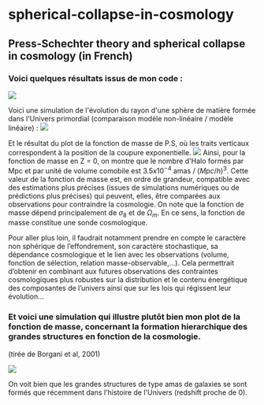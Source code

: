 # spherical-collapse-in-cosmology
## Press-Schechter theory and spherical collapse in cosmology (in French) 

### Voici quelques résultats issus de mon code :

![](https://i.imgur.com/exX01gF.jpeg)

Voici une simulation de l'évolution du rayon d'une sphère de matière formée dans l'Univers primordial (comparaison modèle non-linéaire / modèle linéaire) : 
![](https://i.imgur.com/BQnJnCI.jpeg)

Et le résultat du plot de la fonction de masse de P.S, où les traits verticaux correspondent à la position de la coupure exponentielle. 
![](https://i.imgur.com/uZ3p893.jpeg)
Ainsi, pour la fonction de masse en Z = 0, on montre que le nombre d'Halo formés par Mpc et par unité de volume comobile est $3.5x10^{-4}$ amas / $(Mpc/h)^{3}$. 
Cette valeur de la fonction de masse est, en ordre de grandeur, compatible avec des estimations plus précises (issues de simulations numériques ou de prédictions plus précises) qui peuvent, elles, être comparées aux observations pour contraindre la cosmologie. On note que la fonction de masse dépend principalement de $\sigma_{8}$ et de $\Omega_{m}$. En ce sens, la fonction de masse constitue une sonde cosmologique. 

Pour aller plus loin, il faudrait notamment prendre en compte le caractère non sphérique de l’effondrement, son caractère stochastique, sa dépendance cosmologique et le lien avec les observations (volume, fonction de sélection, relation masse-observable,...). Cela permettrait d’obtenir en combinant aux futures observations des contraintes cosmologiques plus robustes sur la distribution et le contenu énergétique des composantes de l’univers ainsi que sur les lois qui régissent leur évolution...


### Et voici une simulation qui illustre plutôt bien mon plot de la fonction de masse, concernant la formation hierarchique des grandes structures en fonction de la cosmologie. 
(tirée de Borgani et al, 2001)


![](https://i.imgur.com/WreaT44.jpeg)

On voit bien que les grandes structures de type amas de galaxies se sont formés que récemment dans l'histoire de l'Univers (redshift proche de 0). 
